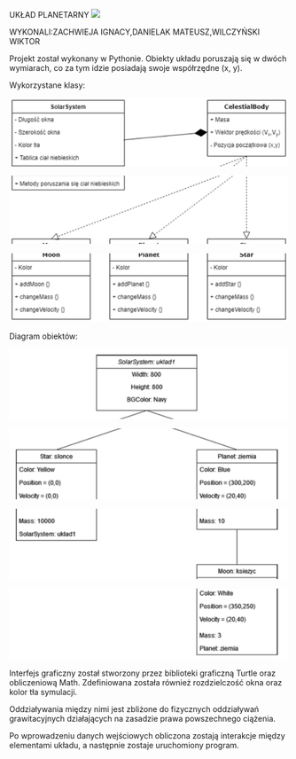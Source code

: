 ﻿UKŁAD PLANETARNY ![](Aspose.Words.3e870c59-3dec-4cff-b496-82a0d53bb796.001.png)

WYKONALI:ZACHWIEJA IGNACY,DANIELAK MATEUSZ,WILCZYŃSKI WIKTOR

Projekt został wykonany w Pythonie. Obiekty układu poruszają się w dwóch wymiarach, co za tym idzie  posiadają swoje współrzędne (x, y). 

Wykorzystane klasy: 

![](Aspose.Words.3e870c59-3dec-4cff-b496-82a0d53bb796.002.jpeg)

![](Aspose.Words.3e870c59-3dec-4cff-b496-82a0d53bb796.003.jpeg)

![](Aspose.Words.3e870c59-3dec-4cff-b496-82a0d53bb796.004.jpeg)

Diagram obiektów: 

![](Aspose.Words.3e870c59-3dec-4cff-b496-82a0d53bb796.005.jpeg)

![](Aspose.Words.3e870c59-3dec-4cff-b496-82a0d53bb796.006.jpeg)

![](Aspose.Words.3e870c59-3dec-4cff-b496-82a0d53bb796.007.jpeg)

![](Aspose.Words.3e870c59-3dec-4cff-b496-82a0d53bb796.008.jpeg)

Interfejs graficzny został stworzony przez biblioteki graficzną Turtle oraz obliczeniową Math. Zdefiniowana została również rozdzielczość okna oraz kolor tła symulacji. 

Oddziaływania między nimi jest zbliżone do fizycznych oddziaływań grawitacyjnych działających na zasadzie prawa powszechnego ciążenia. 

Po wprowadzeniu danych wejściowych obliczona zostają interakcje między elementami układu, a następnie zostaje uruchomiony program. 
